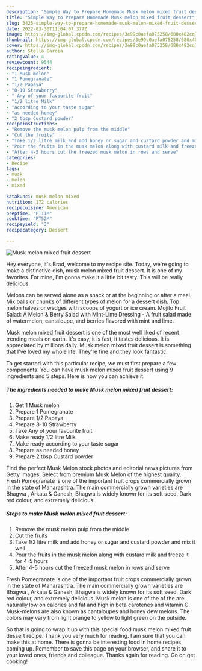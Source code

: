 ```yaml
---
description: "Simple Way to Prepare Homemade Musk melon mixed fruit dessert"
title: "Simple Way to Prepare Homemade Musk melon mixed fruit dessert"
slug: 3425-simple-way-to-prepare-homemade-musk-melon-mixed-fruit-dessert
date: 2022-03-30T11:04:07.377Z
image: https://img-global.cpcdn.com/recipes/3e99c0aefa075258/680x482cq70/musk-melon-mixed-fruit-dessert-recipe-main-photo.jpg
thumbnail: https://img-global.cpcdn.com/recipes/3e99c0aefa075258/680x482cq70/musk-melon-mixed-fruit-dessert-recipe-main-photo.jpg
cover: https://img-global.cpcdn.com/recipes/3e99c0aefa075258/680x482cq70/musk-melon-mixed-fruit-dessert-recipe-main-photo.jpg
author: Stella Garcia
ratingvalue: 4
reviewcount: 9544
recipeingredient:
- "1 Musk melon"
- "1 Pomegranate"
- "1/2 Papaya"
- "8-10 Strawberry"
- " Any of your favourite fruit"
- "1/2 litre Milk"
- "according to your taste sugar"
- "as needed honey"
- "2 tbsp Custard powder"
recipeinstructions:
- "Remove the musk melon pulp from the middle"
- "Cut the fruits"
- "Take 1/2 litre milk and add honey or sugar and custard powder and mix it well"
- "Pour the fruits in the musk melon along with custard milk and freeze it for 4-5 hours"
- "After 4-5 hours cut the freezed musk melon in rows and serve"
categories:
- Recipe
tags:
- musk
- melon
- mixed

katakunci: musk melon mixed 
nutrition: 172 calories
recipecuisine: American
preptime: "PT11M"
cooktime: "PT52M"
recipeyield: "3"
recipecategory: Dessert

---
```



![Musk melon mixed fruit dessert](https://img-global.cpcdn.com/recipes/3e99c0aefa075258/680x482cq70/musk-melon-mixed-fruit-dessert-recipe-main-photo.jpg)

Hey everyone, it's Brad, welcome to my recipe site. Today, we're going to make a distinctive dish, musk melon mixed fruit dessert. It is one of my favorites. For mine, I'm gonna make it a little bit tasty. This will be really delicious.

Melons can be served alone as a snack or at the beginning or after a meal. Mix balls or chunks of different types of melon for a dessert dish. Top melon halves or wedges with scoops of yogurt or ice cream. Mojito Fruit Salad: A Melon &amp; Berry Salad with Mint-Lime Dressing - A fruit salad made of watermelon, cantaloupe, and berries flavored with mint and lime.

Musk melon mixed fruit dessert is one of the most well liked of recent trending meals on earth. It's easy, it is fast, it tastes delicious. It is appreciated by millions daily. Musk melon mixed fruit dessert is something that I've loved my whole life. They're fine and they look fantastic.


To get started with this particular recipe, we must first prepare a few components. You can have musk melon mixed fruit dessert using 9 ingredients and 5 steps. Here is how you can achieve it.

<!--inarticleads1-->

##### The ingredients needed to make Musk melon mixed fruit dessert:

1. Get 1 Musk melon
1. Prepare 1 Pomegranate
1. Prepare 1/2 Papaya
1. Prepare 8-10 Strawberry
1. Take  Any of your favourite fruit
1. Make ready 1/2 litre Milk
1. Make ready according to your taste sugar
1. Prepare as needed honey
1. Prepare 2 tbsp Custard powder


Find the perfect Musk Melon stock photos and editorial news pictures from Getty Images. Select from premium Musk Melon of the highest quality. Fresh Pomegranate is one of the important fruit crops commercially grown in the state of Maharashtra. The main commercially grown varieties are Bhagwa , Arkata &amp; Ganesh, Bhagwa is widely known for its soft seed, Dark red colour, and extremely delicious. 

<!--inarticleads2-->

##### Steps to make Musk melon mixed fruit dessert:

1. Remove the musk melon pulp from the middle
1. Cut the fruits
1. Take 1/2 litre milk and add honey or sugar and custard powder and mix it well
1. Pour the fruits in the musk melon along with custard milk and freeze it for 4-5 hours
1. After 4-5 hours cut the freezed musk melon in rows and serve


Fresh Pomegranate is one of the important fruit crops commercially grown in the state of Maharashtra. The main commercially grown varieties are Bhagwa , Arkata &amp; Ganesh, Bhagwa is widely known for its soft seed, Dark red colour, and extremely delicious. Musk melon is one of the of the are naturally low on calories and fat and high in beta carotenes and vitamin C. Musk-melons are also known as cantaloupes and honey dew melons. The colors may vary from light orange to yellow to light green on the outside. 

So that is going to wrap it up with this special food musk melon mixed fruit dessert recipe. Thank you very much for reading. I am sure that you can make this at home. There is gonna be interesting food in home recipes coming up. Remember to save this page on your browser, and share it to your loved ones, friends and colleague. Thanks again for reading. Go on get cooking!
